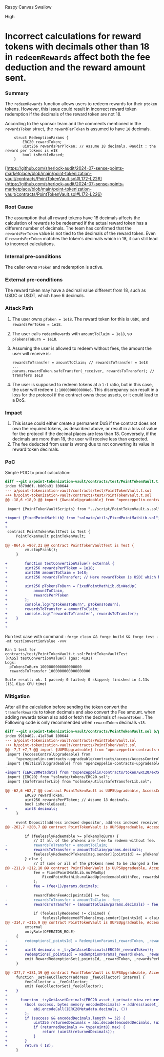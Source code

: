 Raspy Canvas Swallow

High

# Incorrect calculations for reward tokens with decimals other than 18 in `redeemRewards` affect both the fee deduction and the reward amount sent.

### Summary

The `redeemRewards` function allows users to redeem rewards for their `ptoken` tokens. However, this issue could result in incorrect reward token redemption if the decimals of the reward token are not 18. 

According to the sponsor team and the comments mentioned in the `rewardsToken` struct, the `rewardPerToken` is assumed to have `18` decimals.

```solidity
    struct RedemptionParams {
        ERC20 rewardToken;
        uint256 rewardsPerPToken; // Assume 18 decimals. @audit : the reward per tokens is e18
        bool isMerkleBased;
    }
```
[https://github.com/sherlock-audit/2024-07-sense-points-marketplace/blob/main/point-tokenization-vault/contracts/PointTokenVault.sol#L172-L226](https://github.com/sherlock-audit/2024-07-sense-points-marketplace/blob/main/point-tokenization-vault/contracts/PointTokenVault.sol#L172-L226)

### Root Cause

The assumption that all reward tokens have 18 decimals affects the calculation of rewards to be redeemed if the actual reward token has a different number of decimals. The team has confirmed that the `rewardsPerToken` value is not tied to the decimals of the reward token. Even if `rewardsPerToken` matches the token's decimals which in 18, it can still lead to incorrect calculations.


### Internal pre-conditions

The caller owns `PToken` and redemption is active.

### External pre-conditions

The reward token may have a decimal value different from 18, such as USDC or USDT, which have 6 decimals.

### Attack Path

1. The user owns `pToken = 1e18`. The reward token for this is `USDC`, and `rewardsPerToken = 1e18`.
2. The user calls `redeemRewards` with `amountToClaim = 1e18`, so `pTokensToBurn = 1e18`.
3. Assuming the user is allowed to redeem without fees, the amount the user will receive is:

   ```solidity 
   rewardsToTransfer = amountToClaim; // rewardsToTransfer = 1e18
   ...
   params.rewardToken.safeTransfer(_receiver, rewardsToTransfer); // transfers 1e18

   ```
 
4. The user is supposed to redeem tokens at a `1:1` ratio, but in this case, the user will redeem `1:1000000000000e6`. This discrepancy can result in a loss for the protocol if the contract owns these assets, or it could lead to a DoS.


### Impact

1. This issue could either create a permanent DoS if the contract does not own the required tokens, as described above, or result in a loss of value for the protocol if the decimal places are less than 18. Conversely, if the decimals are more than 18, the user will receive less than expected.
2. The fee deducted from user is wrong due to not converting its value in reward token decimals.


### PoC

Simple POC to proof calculation:
```diff
diff --git a/point-tokenization-vault/contracts/test/PointTokenVault.t.sol b/point-tokenization-vault/contracts/test/PointTokenVault.t.sol
index f870d6f..b869a91 100644
--- a/point-tokenization-vault/contracts/test/PointTokenVault.t.sol
+++ b/point-tokenization-vault/contracts/test/PointTokenVault.t.sol
@@ -18,6 +18,9 @@ import {OwnableUpgradeable} from "openzeppelin-contracts-upgradeable/contracts/a
 
 import {PointTokenVaultScripts} from "../script/PointTokenVault.s.sol";
 
+import {FixedPointMathLib} from "solmate/utils/FixedPointMathLib.sol";
+
+
 contract PointTokenVaultTest is Test {
     PointTokenVault pointTokenVault;
 
@@ -864,6 +867,21 @@ contract PointTokenVaultTest is Test {
         vm.stopPrank();
     }
 
+        function testConvertionValue() external {
+        uint256 rewardsPerPToken = 1e18;
+        uint256 amountToClaim = 1e18;
+        uint256 rewardsToTransfer; // Here rewardToken is USDC which have 6 decimals.
+
+        uint256 pTokensToBurn = FixedPointMathLib.divWadUp(
+            amountToClaim,
+            rewardsPerPToken
+        );
+        console.log("pTokensToBurn", pTokensToBurn);
+        rewardsToTransfer = amountToClaim;
+        console.log("rewardsToTransfer", rewardsToTransfer);
+    }
+
+
```
Run test case with command : `forge clean && forge build && forge test --mt testConvertionValue -vvv`

```solidity
Ran 1 test for contracts/test/PointTokenVault.t.sol:PointTokenVaultTest
[PASS] testConvertionValue() (gas: 4191)
Logs:
  pTokensToBurn 1000000000000000000
  rewardsToTransfer 1000000000000000000

Suite result: ok. 1 passed; 0 failed; 0 skipped; finished in 4.13s (151.01µs CPU time)
```


### Mitigation

After all the calculation before sending the token convert the `transferRewards` to token decimals and also convert the Fee amount.
when adding rewards token also add or fetch the decimals of `rewardToken` . The Following code is only recommended when `rewardToken` decimals `<18`.  
```diff
diff --git a/point-tokenization-vault/contracts/PointTokenVault.sol b/point-tokenization-vault/contracts/PointTokenVault.sol
index 991b462..41a78a0 100644
--- a/point-tokenization-vault/contracts/PointTokenVault.sol
+++ b/point-tokenization-vault/contracts/PointTokenVault.sol
@@ -7,7 +7,7 @@ import {UUPSUpgradeable} from "openzeppelin-contracts-upgradeable/contracts/prox
 import {AccessControlUpgradeable} from
     "openzeppelin-contracts-upgradeable/contracts/access/AccessControlUpgradeable.sol";
 import {MulticallUpgradeable} from "openzeppelin-contracts-upgradeable/contracts/utils/MulticallUpgradeable.sol";
-
+import {IERC20Metadata} from "@openzeppelin/contracts/token/ERC20/extensions/IERC20Metadata.sol";
 import {ERC20} from "solmate/tokens/ERC20.sol";
 import {SafeTransferLib} from "solmate/utils/SafeTransferLib.sol";
 
@@ -62,6 +62,7 @@ contract PointTokenVault is UUPSUpgradeable, AccessControlUpgradeable, Multicall
         ERC20 rewardToken;
         uint256 rewardsPerPToken; // Assume 18 decimals.
         bool isMerkleBased;
+        uint8 decimals;
     }
 
     event Deposit(address indexed depositor, address indexed receiver, address indexed token, uint256 amount);
@@ -202,7 +203,7 @@ contract PointTokenVault is UUPSUpgradeable, AccessControlUpgradeable, Multicall
 
         if (feelesslyRedeemable >= pTokensToBurn) {
             // If all of the pTokens are free to redeem without fee.
-            rewardsToTransfer = amountToClaim;
+            rewardsToTransfer = amountToClaim/params.decimals;
             feelesslyRedeemedPTokens[msg.sender][pointsId] += pTokensToBurn;
         } else {
             // If some or all of the pTokens need to be charged a fee.
@@ -211,9 +212,10 @@ contract PointTokenVault is UUPSUpgradeable, AccessControlUpgradeable, Multicall
             fee = FixedPointMathLib.mulWadUp(
                 FixedPointMathLib.mulWadUp(redeemableWithFee, rewardsPerPToken), redemptionFee
             );
+            fee = (fee+1)/params.decimals;
 
             rewardTokenFeeAcc[pointsId] += fee;
-            rewardsToTransfer = amountToClaim - fee;
+            rewardsToTransfer = (amountToClaim/params.decimals) - fee;
 
             if (feelesslyRedeemed != claimed) {
                 feelesslyRedeemedPTokens[msg.sender][pointsId] = claimed;
@@ -314,7 +316,9 @@ contract PointTokenVault is UUPSUpgradeable, AccessControlUpgradeable, Multicall
         external
         onlyRole(OPERATOR_ROLE)
     {
-        redemptions[_pointsId] = RedemptionParams(_rewardToken, _rewardsPerPToken, _isMerkleBased);
+
+        uint8 decimals = _tryGetAssetDecimals(ERC20(_rewardToken));
+        redemptions[_pointsId] = RedemptionParams(_rewardToken, _rewardsPerPToken, _isMerkleBased,  decimals);
         emit RewardRedemptionSet(_pointsId, _rewardToken, _rewardsPerPToken, _isMerkleBased);
     }
 
@@ -377,7 +381,19 @@ contract PointTokenVault is UUPSUpgradeable, AccessControlUpgradeable, Multicall
     function _setFeeCollector(address _feeCollector) internal {
         feeCollector = _feeCollector;
         emit FeeCollectorSet(_feeCollector);
+    } 
+
+      function _tryGetAssetDecimals(ERC20 asset_) private view returns ( uint8) {
+        (bool success, bytes memory encodedDecimals) = address(asset_).staticcall(
+            abi.encodeCall(IERC20Metadata.decimals, ())
+        );
+        if (success && encodedDecimals.length >= 32) {
+            uint256 returnedDecimals = abi.decode(encodedDecimals, (uint256));
+            if (returnedDecimals <= type(uint8).max) {
+                return (uint8(returnedDecimals));
+            }
+        }
+        return ( 18);
     }
```
